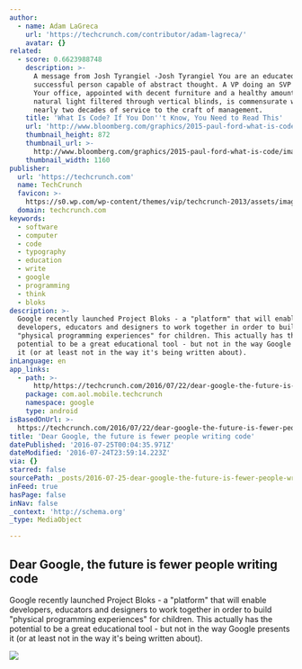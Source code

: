 ```yaml
---
author:
  - name: Adam LaGreca
    url: 'https://techcrunch.com/contributor/adam-lagreca/'
    avatar: {}
related:
  - score: 0.6623988748
    description: >-
      A message from Josh Tyrangiel -Josh Tyrangiel You are an educated,
      successful person capable of abstract thought. A VP doing an SVP's job.
      Your office, appointed with decent furniture and a healthy amount of
      natural light filtered through vertical blinds, is commensurate with
      nearly two decades of service to the craft of management.
    title: 'What Is Code? If You Don''t Know, You Need to Read This'
    url: 'http://www.bloomberg.com/graphics/2015-paul-ford-what-is-code/'
    thumbnail_height: 872
    thumbnail_url: >-
      http://www.bloomberg.com/graphics/2015-paul-ford-what-is-code/images/promo.jpg
    thumbnail_width: 1160
publisher:
  url: 'https://techcrunch.com'
  name: TechCrunch
  favicon: >-
    https://s0.wp.com/wp-content/themes/vip/techcrunch-2013/assets/images/favicon.ico
  domain: techcrunch.com
keywords:
  - software
  - computer
  - code
  - typography
  - education
  - write
  - google
  - programming
  - think
  - bloks
description: >-
  Google recently launched Project Bloks - a "platform" that will enable
  developers, educators and designers to work together in order to build
  "physical programming experiences" for children. This actually has the
  potential to be a great educational tool - but not in the way Google presents
  it (or at least not in the way it's being written about).
inLanguage: en
app_links:
  - path: >-
      http/https://techcrunch.com/2016/07/22/dear-google-the-future-is-fewer-people-writing-code/
    package: com.aol.mobile.techcrunch
    namespace: google
    type: android
isBasedOnUrl: >-
  https://techcrunch.com/2016/07/22/dear-google-the-future-is-fewer-people-writing-code/
title: 'Dear Google, the future is fewer people writing code'
datePublished: '2016-07-25T00:04:35.971Z'
dateModified: '2016-07-24T23:59:14.223Z'
via: {}
starred: false
sourcePath: _posts/2016-07-25-dear-google-the-future-is-fewer-people-writing-code.md
inFeed: true
hasPage: false
inNav: false
_context: 'http://schema.org'
_type: MediaObject

---
```

<article style=""><h1>Dear Google, the future is fewer people writing code</h1><p>Google recently launched Project Bloks - a "platform" that will enable developers, educators and designers to work together in order to build "physical programming experiences" for children. This actually has the potential to be a great educational tool - but not in the way Google presents it (or at least not in the way it's being written about).</p><img src="https://tctechcrunch2011.files.wordpress.com/2016/07/gettyimages-519092682.jpg?w=764&amp;h=400&amp;crop=1" /></article>